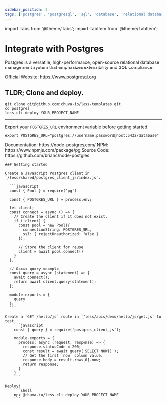 ```yaml
---
sidebar_position: 2
tags: ['postgres', 'postgresql', 'sql', 'database', 'relational database']
---
```


import Tabs from '@theme/Tabs';
import TabItem from '@theme/TabItem';

# Integrate with Postgres

<Icon icon="logos:postgresql" height="100" />

Postgres is a versatile, high-performance, open-source relational database management system that emphasizes extensibility and SQL compliance.  

Official Website: https://www.postgresql.org  

## TLDR; Clone and deploy.
```shell
git clone git@github.com:chuva-io/less-templates.git
cd postgres
less-cli deploy YOUR_PROJECT_NAME
```

---

Export your `POSTGRES_URL` environment variable before getting started.
```shell
export POSTGRES_URL="postgres://username:password@host:5432/database"
```

<Tabs groupId="programming-language" queryString="programming-language">
  
  <TabItem value="nodejs" label="Node.js">
    Documentation: https://node-postgres.com/  
    NPM: https://www.npmjs.com/package/pg  
    Source Code: https://github.com/brianc/node-postgres  

    ### Getting started
    
    Create a Javascript Postgres client in `/less/shared/postgres_client_js/index.js`.
    
      ```javascript
      const { Pool } = require('pg')

      const { POSTGRES_URL } = process.env;

      let client;
      const connect = async () => {
        // Create the client if it does not exist.
        if (!client) {
          const pool = new Pool({
            connectionString: POSTGRES_URL,
            ssl: { rejectUnauthorized: false }
          });

          // Store the client for reuse.
          client = await pool.connect();
        }
      };

      // Basic query example
      const query = async (statement) => {
        await connect();
        return await client.query(statement);
      };

      module.exports = {
        query
      };
      ```

    Create a `GET /hello/js` route in `/less/apis/demo/hello/js/get.js` to test.
        ```javascript
        const { query } = require('postgres_client_js');

        module.exports = {
          process: async (request, response) => {
            response.statusCode = 200;
            const result = await query('SELECT NOW()');
            // Get the first `now` column value.
            response.body = result.rows[0].now;
            return response;
          }
        }
        ```

    Deploy!
        ```shell
        npx @chuva.io/less-cli deploy YOUR_PROJECT_NAME
        ```    
  </TabItem>
  
</Tabs>
